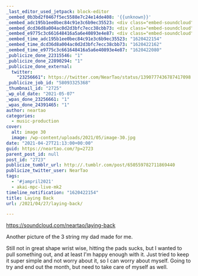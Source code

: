 ```yaml
---
_last_editor_used_jetpack: block-editor
_oembed_0b3bd2f0467f5ec5588e7c24e14de408: '{{unknown}}'
_oembed_adc195b1ee0bec84c91e3c6b9ec35523: <div class="embed-soundcloud"><iframe title="Laying Back by NearTao" width="820" height="400" scrolling="no" frameborder="no" src="https://w.soundcloud.com/player/?visual=true&url=https%3A%2F%2Fapi.soundcloud.com%2Ftracks%2F1038111559&show_artwork=true&maxwidth=820&maxheight=1000&dnt=1"></iframe></div>
_oembed_dcd36d8a004ac0d2d3bfc7ecc38cbb73: <div class="embed-soundcloud"><iframe title="Laying Back by NearTao" width="500" height="400" scrolling="no" frameborder="no" src="https://w.soundcloud.com/player/?visual=true&url=https%3A%2F%2Fapi.soundcloud.com%2Ftracks%2F1038111559&show_artwork=true&maxwidth=500&maxheight=750&dnt=1"></iframe></div>
_oembed_e9775c3c661648416a5a6e40893e4e87: <div class="embed-soundcloud"><iframe title="Laying Back by NearTao" width="750" height="400" scrolling="no" frameborder="no" src="https://w.soundcloud.com/player/?visual=true&url=https%3A%2F%2Fapi.soundcloud.com%2Ftracks%2F1038111559&show_artwork=true&maxwidth=750&maxheight=1000&dnt=1"></iframe></div>
_oembed_time_adc195b1ee0bec84c91e3c6b9ec35523: "1620422154"
_oembed_time_dcd36d8a004ac0d2d3bfc7ecc38cbb73: "1620422162"
_oembed_time_e9775c3c661648416a5a6e40893e4e87: "1620422080"
_publicize_done_22315546: "1"
_publicize_done_22890294: "1"
_publicize_done_external:
  twitter:
    "23256661": https://twitter.com/NearTao/status/1390777436787417098
_publicize_job_id: "58093325368"
_thumbnail_id: "2725"
_wp_old_date: "2021-05-07"
_wpas_done_23256661: "1"
_wpas_done_24391465: "1"
author: neartao
categories:
  - music-production
cover:
  alt: image 30
  image: /wp-content/uploads/2021/05/image-30.jpg
date: "2021-04-27T21:13:00+00:00"
guid: https://neartao.com/?p=2723
parent_post_id: null
post_id: "2723"
publicize_tumblr_url: http://.tumblr.com/post/650559782711869440
publicize_twitter_user: NearTao
tags:
  - '#jampril2021'
  - akai-mpc-live-mk2
timeline_notification: "1620422154"
title: Laying Back
url: /2021/04/27/laying-back/

---
```

https://soundcloud.com/neartao/laying-back

Another picture of the 3 string my dad made for me.

Still not in great shape wrist wise, hitting the pads sucks, but I wanted to pull something out, and at least I'm happy enough with it. Just tried to keep it super simple and not worry about it, so I can worry about myself. Going to try and end out the month, but need to take care of myself as well.
